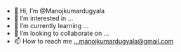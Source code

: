 - 👋 Hi, I’m @Manojkumardugyala
- 👀 I’m interested in ...
- 🌱 I’m currently learning ...
- 💞️ I’m looking to collaborate on ...
- 📫 How to reach me ...manojkumardugyala@gmail.com

<!---
Manojkumardugyala is a ✨ special ✨ repository because its `README.md` (this file) appears on your GitHub profile.
You can click the Preview link to take a look at your changes.
--->
